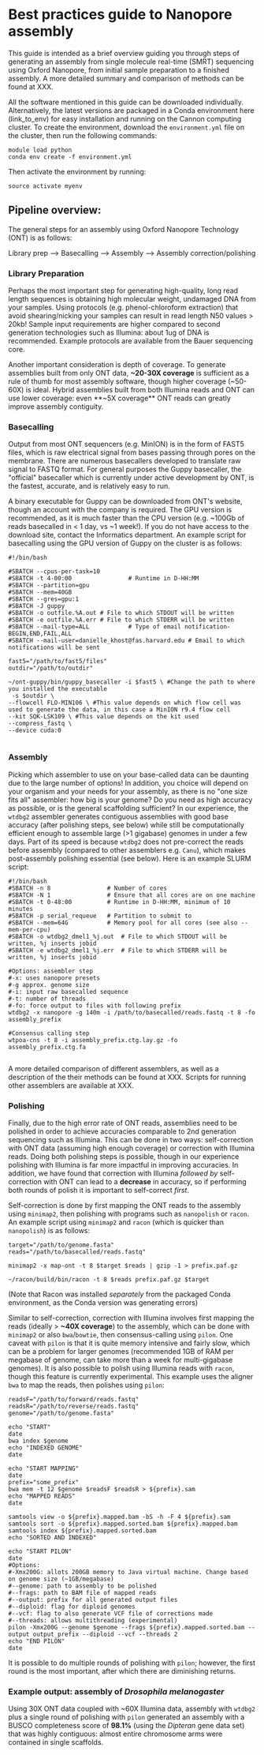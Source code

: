 # Best practices guide to Nanopore assembly
This guide is intended as a brief overview guiding you through steps of generating an assembly from single molecule real-time (SMRT) sequencing using Oxford Nanopore, from initial sample preparation to a finished assembly. A more detailed summary and comparison of methods can be found at XXX.

All the software mentioned in this guide can be downloaded individually. Alternatively, the latest versions are packaged in a Conda environment here (link_to_env) for easy installation and running on the Cannon computing cluster. To create the environment, download the `environment.yml` file on the cluster, then run the following commands:

<pre><code>module load python
conda env create -f environment.yml
</code></pre>

Then activate the environment by running:  
<pre><code>source activate myenv
</code></pre>

## Pipeline overview:  
The general steps for an assembly using Oxford Nanopore Technology (ONT) is as follows:

Library prep --> Basecalling --> Assembly --> Assembly correction/polishing

### Library Preparation  
Perhaps the most important step for generating high-quality, long read length sequences is obtaining high molecular weight, undamaged DNA from your samples. Using protocols (e.g. phenol-chloroform extraction) that avoid shearing/nicking your samples can result in read length N50 values > 20kb! Sample input requirements are higher compared to second generation technologies such as Illumina: about 1ug of DNA is recommended. Example protocols are available from the Bauer sequencing core.

Another important consideration is depth of coverage. To generate assemblies built from only ONT data, **~20-30X coverage** is sufficient as a rule of thumb for most assembly software, though higher coverage (~50-60X) is ideal. Hybrid assemblies built from both Illumina reads and ONT can use lower coverage: even **~5X coverage** ONT reads can greatly improve assembly contiguity.

### Basecalling  
Output from most ONT sequencers (e.g. MinION) is in the form of FAST5 files, which is raw electrical signal from bases passing through pores on the membrane. There are numerous basecallers developed to translate raw signal to FASTQ format. For general purposes the Guppy basecaller, the "official" basecaller which is currently under active development by ONT, is the fastest, accurate, and is relatively easy to run.

A binary executable for Guppy can be downloaded from ONT's website, though an account with the company is required. The GPU version is recommended, as it is much faster than the CPU version (e.g. ~100Gb of reads basecalled in < 1 day, vs ~1 week!). If you do not have access to the download site, contact the Informatics department. An example script for basecalling using the GPU version of Guppy on the cluster is as follows:
<pre><code>#!/bin/bash

#SBATCH --cpus-per-task=10
#SBATCH -t 4-00:00                # Runtime in D-HH:MM
#SBATCH --partition=gpu
#SBATCH --mem=40GB
#SBATCH --gres=gpu:1
#SBATCH -J guppy
#SBATCH -o outfile.%A.out # File to which STDOUT will be written
#SBATCH -e outfile.%A.err # File to which STDERR will be written
#SBATCH --mail-type=ALL           # Type of email notification- BEGIN,END,FAIL,ALL
#SBATCH --mail-user=danielle_khost@fas.harvard.edu # Email to which notifications will be sent

fast5="/path/to/fast5/files"
outdir="/path/to/outdir"

~/ont-guppy/bin/guppy_basecaller -i $fast5 \ #Change the path to where you installed the executable
 -s $outdir \
--flowcell FLO-MIN106 \ #This value depends on which flow cell was used to generate the data, in this case a MinION r9.4 flow cell
--kit SQK-LSK109 \ #This value depends on the kit used
--compress_fastq \
--device cuda:0

</code></pre>

### Assembly
Picking which assembler to use on your base-called data can be daunting due to the large number of options! In addition, you choice will depend on your organism and your needs for your assembly, as there is no "one size fits all" assembler: how big is your genome? Do you need as high accuracy as possible, or is the general scaffolding sufficient? In our experience, the `wtdbg2` assembler generates contiguous assemblies with good base accuracy (after polishing steps, see below) while still be computationally efficient enough to assemble large (>1 gigabase) genomes in under a few days. Part of its speed is because `wtdbg2` does not pre-correct the reads before assembly (compared to other assemblers e.g. `Canu`), which makes post-assembly polishing essential (see below). Here is an example SLURM script:

<pre><code>#!/bin/bash
#SBATCH -n 8                # Number of cores
#SBATCH -N 1                # Ensure that all cores are on one machine
#SBATCH -t 0-48:00          # Runtime in D-HH:MM, minimum of 10 minutes
#SBATCH -p serial_requeue   # Partition to submit to
#SBATCH --mem=64G           # Memory pool for all cores (see also --mem-per-cpu)
#SBATCH -o wtdbg2_dmel1_%j.out  # File to which STDOUT will be written, %j inserts jobid
#SBATCH -e wtdbg2_dmel1_%j.err  # File to which STDERR will be written, %j inserts jobid

#Options: assembler step
#-x: uses nanopore presets
#-g approx. genome size
#-i: input raw basecalled sequence
#-t: number of threads
#-fo: force output to files with following prefix
wtdbg2 -x nanopore -g 140m -i /path/to/basecalled/reads.fastq -t 8 -fo assembly_prefix

#Consensus calling step
wtpoa-cns -t 8 -i assembly_prefix.ctg.lay.gz -fo assembly_prefix.ctg.fa

</code></pre>

A more detailed comparison of different assemblers, as well as a description of the their methods can be found at XXX. Scripts for running other assemblers are available at XXX.

### Polishing
Finally, due to the high error rate of ONT reads, assemblies need to be polished in order to achieve accuracies comparable to 2nd generation sequencing such as Illumina. This can be done in two ways: self-correction with ONT data (assuming high enough coverage) or correction with Illumina reads. Doing both polishing steps is possible, though in our experience polishing with Illumina is far more impactful in improving accuracies. In addition, we have found that correction with Illumina *followed by* self-correction with ONT can lead to a **decrease** in accuracy, so if performing both rounds of polish it is important to self-correct *first*.

Self-correction is done by first mapping the ONT reads to the assembly using `minimap2`, then polishing with programs such as `nanopolish` or `racon`. An example script using `minimap2` and `racon` (which is quicker than `nanopolish`) is as follows:

<pre><code>target="/path/to/genome.fasta"
reads="/path/to/basecalled/reads.fastq"

minimap2 -x map-ont -t 8 $target $reads | gzip -1 > prefix.paf.gz

~/racon/build/bin/racon -t 8 $reads prefix.paf.gz $target
</code></pre>

(Note that Racon was installed *separately* from the packaged Conda environment, as the Conda version was generating errors)

Similar to self-correction, correction with Illumina involves first mapping the reads (ideally > **~40X coverage**) to the assembly, which can be done with `minimap2` or also `bwa`/`bowtie`, then consensus-calling using `pilon`. One caveat with `pilon` is that it is quite memory intensive and fairly slow, which can be a problem for larger genomes (recommended 1GB of RAM per megabase of genome, can take more than a week for multi-gigabase genomes). It is also possible to polish using Illumina reads with `racon`, though this feature is currently experimental. This example uses the aligner `bwa` to map the reads, then polishes using `pilon`:

<pre><code>readsF="/path/to/forward/reads.fastq"
readsR="/path/to/reverse/reads.fastq"
genome="/path/to/genome.fasta"

echo "START"
date
bwa index $genome
echo "INDEXED GENOME"
date

echo "START MAPPING"
date
prefix="some_prefix"
bwa mem -t 12 $genome $readsF $readsR > ${prefix}.sam
echo "MAPPED READS"
date

samtools view -o ${prefix}.mapped.bam -bS -h -F 4 ${prefix}.sam
samtools sort -o ${prefix}.mapped.sorted.bam ${prefix}.mapped.bam
samtools index ${prefix}.mapped.sorted.bam
echo "SORTED AND INDEXED"

echo "START PILON"
date
#Options:
#-Xmx200G: allots 200GB memory to Java virtual machine. Change based on genome size (~1GB/megabase)
#--genome: path to assembly to be polished
#--frags: path to BAM file of mapped reads
#--output: prefix for all generated output files
#--diploid: flag for diploid genomes
#--vcf: flag to also generate VCF file of corrections made
#--threads: allows multithreading (experimental)
pilon -Xmx200G --genome $genome --frags ${prefix}.mapped.sorted.bam --output output_prefix --diploid --vcf --threads 2
echo "END PILON"
date
</code></pre>

It is possible to do multiple rounds of polishing with `pilon`; however, the first round is the most important, after which there are diminishing returns.

### Example output: assembly of *Drosophila melanogaster*
Using 30X ONT data coupled with ~60X Illumina data, assembly with `wtdbg2` plus a single round of polishing with `pilon` generated an assembly with a BUSCO completeness score of **98.1%** (using the *Dipteran* gene data set) that was highly contiguous: almost entire chromosome arms were contained in single scaffolds.
